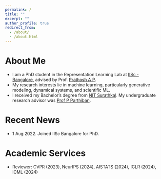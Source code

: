 ```yaml
---
permalink: /
title: ""
excerpt: ""
author_profile: true
redirect_from: 
  - /about/
  - /about.html
---
```


# About Me
* I am a PhD student in the Representation Learning Lab at [IISc - Bangalore](https://iisc.ac.in/), advised by Prof. [Prathosh A P](https://eecs.iisc.ac.in/people/prathosh-a-p/).
* My research interests lie in machine learning, particularly generative modeling, dynamical systems, and scientific ML.
* I received my Bachelor’s degree from [NIT Surathkal](https://www.nitk.ac.in/). My undergraduate research advisor was [Prof P Parthiban](https://eee.nitk.ac.in/professor/PP).

# Recent News
* 1 Aug 2022. Joined IISc Bangalore for PhD.

# Academic Services
* Reviewer: CVPR (2023), NeurIPS (2024), AISTATS (2024), ICLR (2024), ICML (2024)

